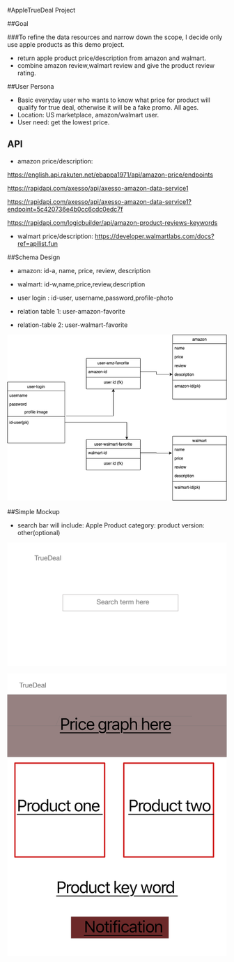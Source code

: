 #AppleTrueDeal Project 


##Goal

###To refine the data resources and narrow down the scope, I decide only use apple products as this demo project.

- return apple product price/description from amazon and walmart.
- combine amazon review,walmart review and give the product review rating.


##User Persona
 
-  Basic everyday user who wants to know what price for product will qualify for true deal, otherwise it will be a fake promo.
All ages. 
- Location: US marketplace, amazon/walmart user.
- User need: get the lowest price.

## API
- amazon price/description:

https://english.api.rakuten.net/ebappa1971/api/amazon-price/endpoints

https://rapidapi.com/axesso/api/axesso-amazon-data-service1

https://rapidapi.com/axesso/api/axesso-amazon-data-service1?endpoint=5c420736e4b0cc6cdc0edc7f

https://rapidapi.com/logicbuilder/api/amazon-product-reviews-keywords


- walmart price/description:
 https://developer.walmartlabs.com/docs?ref=apilist.fun

##Schema Design

- amazon: id-a, name, price, review, description
- walmart: id-w,name,price,review,description

- user login : id-user, username,password,profile-photo


- relation table 1:
user-amazon-favorite

- relation-table 2:
user-walmart-favorite

![schema image here](./truedeal2.png)

##Simple Mockup
- search bar will include: 
Apple
Product category: 
product version:
other(optional)



![mockup image here](./mockup1.png)

![mockup image here](./mockup2.png)
